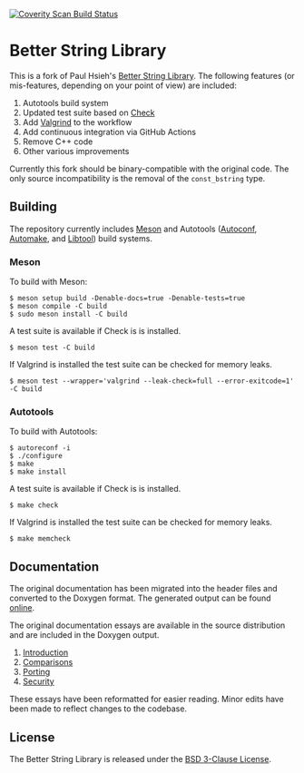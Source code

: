 [![Coverity Scan Build Status](https://scan.coverity.com/projects/3174/badge.svg)](https://scan.coverity.com/projects/3174)

# Better String Library

This is a fork of Paul Hsieh's [Better String Library][]. The following
features (or mis-features, depending on your point of view) are included:

1. Autotools build system
2. Updated test suite based on [Check][]
3. Add [Valgrind][] to the workflow
4. Add continuous integration via GitHub Actions
5. Remove C++ code
6. Other various improvements

Currently this fork should be binary-compatible with the original code. The
only source incompatibility is the removal of the `const_bstring` type.

[Better String Library]: http://bstring.sourceforge.net/
[Check]: http://check.sourceforge.net/
[Valgrind]: http://valgrind.org/

## Building

The repository currently includes [Meson][] and Autotools ([Autoconf][],
[Automake][], and [Libtool][]) build systems.

[Meson]: https://mesonbuild.com/
[Autoconf]: https://www.gnu.org/software/autoconf/
[Automake]: https://www.gnu.org/software/automake/
[Libtool]: https://www.gnu.org/software/libtool/

### Meson

To build with Meson:

    $ meson setup build -Denable-docs=true -Denable-tests=true
    $ meson compile -C build
    $ sudo meson install -C build

A test suite is available if Check is is installed.

    $ meson test -C build

If Valgrind is installed the test suite can be checked for memory leaks.

    $ meson test --wrapper='valgrind --leak-check=full --error-exitcode=1' -C build

### Autotools

To build with Autotools:

    $ autoreconf -i
    $ ./configure
    $ make
    $ make install

A test suite is available if Check is is installed.

    $ make check

If Valgrind is installed the test suite can be checked for memory leaks.

    $ make memcheck

## Documentation

The original documentation has been migrated into the header files and
converted to the Doxygen format. The generated output can be found
[online][].

The original documentation essays are available in the source distribution
and are included in the Doxygen output.

1. [Introduction](doc/introduction.md)
2. [Comparisons](doc/comparisons.md)
3. [Porting](doc/porting.md)
4. [Security](doc/security.md)

These essays have been reformatted for easier reading. Minor edits have been
made to reflect changes to the codebase.

[online]: http://mike.steinert.ca/bstring/doc/

## License

The Better String Library is released under the [BSD 3-Clause License][].

[BSD 3-Clause License]: http://opensource.org/licenses/BSD-3-Clause
